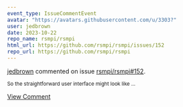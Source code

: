 ```yaml
---
event_type: IssueCommentEvent
avatar: "https://avatars.githubusercontent.com/u/3303?"
user: jedbrown
date: 2023-10-22
repo_name: rsmpi/rsmpi
html_url: https://github.com/rsmpi/rsmpi/issues/152
repo_url: https://github.com/rsmpi/rsmpi
---
```


<a href='https://github.com/jedbrown' target='_blank'>jedbrown</a> commented on issue <a href='https://github.com/rsmpi/rsmpi/issues/152' target='_blank'>rsmpi/rsmpi#152</a>.

<small>So the straightforward user interface might look like...</small>

<a href='https://github.com/rsmpi/rsmpi/issues/152' target='_blank'>View Comment</a>